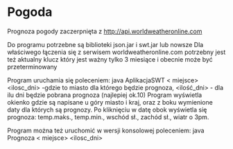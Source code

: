 # Pogoda
Prognoza pogody zaczerpnięta z http://api.worldweatheronline.com

Do programu potrzebne są biblioteki json.jar i swt.jar lub nowsze
Dla właściwego łączenia się z serwisem worldweatheronline.com potrzebny jest też aktualny klucz który jest ważny tylko 3 miesiące i obecnie może być przeterminowany

Program uruchamia się poleceniem: java AplikacjaSWT < miejsce> <ilosc_dni> 
-gdzie <miejsce> to miasto dla którego będzie prognoza, <ilość_dni> - dla ilu dni będzie pobrana prognoza (najlepiej ok.10)
Program wyświetla okienko gdzie są napisane u góry miasto i kraj, oraz z boku wymienione daty dla których są prognozy. Po kliknięciu w datę obok wyświetla się prognoza: temp.maks., temp.min., wschód sł., zachód sł., wiatr o 3pm. 
  
Program można też uruchomić w wersji konsolowej poleceniem: java Prognoza < miejsce> <ilosc_dni>
